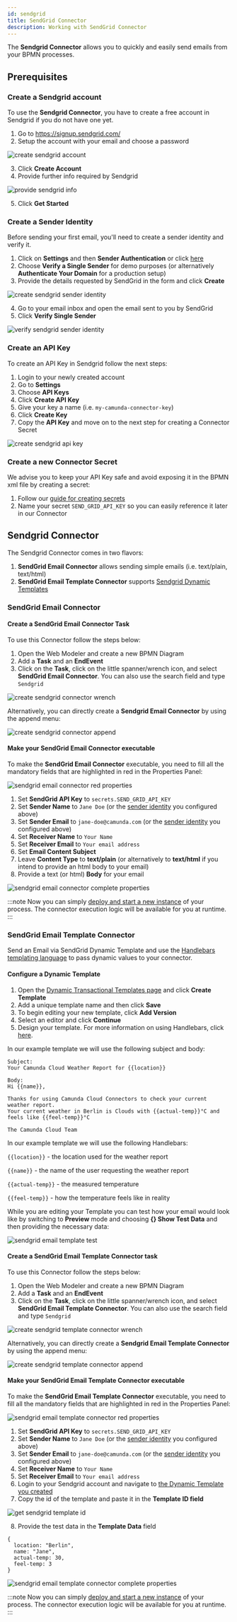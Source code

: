 ```yaml
---
id: sendgrid
title: SendGrid Connector
description: Working with SendGrid Connector
---
```


The **Sendgrid Connector** allows you to quickly and easily send emails from your BPMN processes.

## Prerequisites
### Create a Sendgrid account

To use the **Sendgrid Connector**, you have to create a free account in Sendgrid if you do not have one yet.

1. Go to https://signup.sendgrid.com/
2. Setup the account with your email and choose a password

![create sendgrid account](../img/connectors-sendgrid-create-account.png)

3. Click **Create Account**
4. Provide further info required by Sendgrid

![provide sendgrid info](../img/connectors-sendgrid-create-account-info.png)

5. Click **Get Started**

### Create a Sender Identity

Before sending your first email, you'll need to create a sender identity and verify it.

1. Click on **Settings** and then **Sender Authentication** or click [here](https://app.sendgrid.com/settings/sender_auth)
2. Choose **Verify a Single Sender** for demo purposes (or alternatively **Authenticate Your Domain** for a production setup)
3. Provide the details requested by SendGrid in the form and click **Create**

![create sendgrid sender identity](../img/connectors-sendgrid-create-single-sender.png)

4. Go to your email inbox and open the email sent to you by SendGrid
5. Click **Verify Single Sender**

![verify sendgrid sender identity](../img/connectors-sendgrid-verify-single-sender.png)


### Create an API Key

To create an API Key in Sendgrid follow the next steps:

1. Login to your newly created account
2. Go to **Settings**
3. Choose **API Keys**
4. Click **Create API Key**
5. Give your key a name (i.e. `my-camunda-connector-key`)
6. Click **Create Key**
7. Copy the **API Key** and move on to the next step for creating a Connector Secret

![create sendgrid api key](../img/connectors-sendgrid-create-api-key.png)

### Create a new Connector Secret

We advise you to keep your API Key safe and avoid exposing it in the BPMN xml file by creating a secret:

1. Follow our [guide for creating secrets](../../../../console/manage-clusters/manage-secrets.md)
2. Name your secret `SEND_GRID_API_KEY` so you can easily reference it later in our Connector

## Sendgrid Connector

The Sendgrid Connector comes in two flavors:

1. **SendGrid Email Connector** allows sending simple emails (i.e. text/plain, text/html)
2. **SendGrid Email Template Connector** supports [Sendgrid Dynamic Templates](https://sendgrid.com/solutions/email-api/dynamic-email-templates/)

### SendGrid Email Connector

#### Create a SendGrid Email Connector Task
To use this Connector follow the steps below:

1. Open the Web Modeler and create a new BPMN Diagram
2. Add a **Task** and an **EndEvent**
3. Click on the **Task**, click on the little spanner/wrench icon, and select **SendGrid Email Connector**. You can also use the search field and type `Sendgrid`

![create sendgrid connector wrench](../img/connectors-sendgrid-create-task-wrench.png)

Alternatively, you can directly create a **Sendgrid Email Connector** by using the append menu:

![create sendgrid connector append](../img/connectors-create-task-append.png)

#### Make your SendGrid Email Connector executable

To make the **SendGrid Email Connector** executable, you need to fill all the mandatory fields that are highlighted in red in the Properties Panel:

![sendgrid email connector red properties](../img/connectors-sendgrid-email-red-properties.png)

1. Set **SendGrid API Key** to `secrets.SEND_GRID_API_KEY`
2. Set **Sender Name** to `Jane Doe` (or the [sender identity](#create-a-sender-identity) you configured above)
3. Set **Sender Email** to `jane-doe@camunda.com` (or the [sender identity](#create-a-sender-identity) you configured above)
4. Set **Receiver Name** to `Your Name`
5. Set **Receiver Email** to `Your email address`
6. Set **Email Content Subject**
7. Leave **Content Type** to **text/plain** (or alternatively to **text/html** if you intend to provide an html body to your email)
8. Provide a text (or html) **Body** for your email

![sendgrid email connector complete properties](../img/connectors-sendgrid-email-complete-properties.png)

:::note
Now you can simply [deploy and start a new instance](../../save-and-deploy.md) of your process.
The connector execution logic will be available for you at runtime.
:::

### SendGrid Email Template Connector
Send an Email via SendGrid Dynamic Template and use the [Handlebars templating language](https://handlebarsjs.com/) to pass dynamic values to your connector.

#### Configure a Dynamic Template

1. Open the [Dynamic Transactional Templates page](https://sendgrid.com/dynamic_templates) and click **Create Template**
2. Add a unique template name and then click **Save**
3. To begin editing your new template, click **Add Version**
4. Select an editor and click **Continue**
5. Design your template. For more information on using Handlebars, click [here](https://docs.sendgrid.com/for-developers/sending-email/using-handlebars).

In our example template we will use the following subject and body:

```text
Subject:
Your Camunda Cloud Weather Report for {{location}}
```
```text
Body:
Hi {{name}},

Thanks for using Camunda Cloud Connectors to check your current weather report.
Your current weather in Berlin is Clouds with {{actual-temp}}°C and feels like {{feel-temp}}°C

The Camunda Cloud Team
```

In our example template we will use the following Handlebars:

`{{location}}` - the location used for the weather report

`{{name}}` - the name of the user requesting the weather report

`{{actual-temp}}` - the measured temperature

`{{feel-temp}}` - how the temperature feels like in reality

While you are editing your Template you can test how your email would look like by switching to **Preview** mode and choosing **{} Show Test Data** and then providing the necessary data:

![sendgrid email template test](../img/connectors-sendgrid-email-template-test-data.png)


#### Create a SendGrid Email Template Connector task

To use this Connector follow the steps below:

1. Open the Web Modeler and create a new BPMN Diagram
2. Add a **Task** and an **EndEvent**
3. Click on the **Task**, click on the little spanner/wrench icon, and select **SendGrid Email Template Connector**. You can also use the search field and type `Sendgrid`

![create sendgrid template connector wrench](../img/connectors-sendgrid-create-task-wrench-template.png)

Alternatively, you can directly create a **Sendgrid Email Template Connector** by using the append menu:

![create sendgrid template connector append](../img/connectors-create-task-append.png)

#### Make your SendGrid Email Template Connector executable

To make the **SendGrid Email Template Connector** executable, you need to fill all the mandatory fields that are highlighted in red in the Properties Panel:

![sendgrid email template connector red properties](../img/connectors-sendgrid-email-template-red-properties.png)


1. Set **SendGrid API Key** to `secrets.SEND_GRID_API_KEY`
2. Set **Sender Name** to `Jane Doe` (or the [sender identity](#create-a-sender-identity) you configured above)
3. Set **Sender Email** to `jane-doe@camunda.com` (or the [sender identity](#create-a-sender-identity) you configured above)
4. Set **Receiver Name** to `Your Name`
5. Set **Receiver Email** to `Your email address`
6. Login to your Sendgrid account and navigate to [the Dynamic Template you created](#configure-a-dynamic-template)
7. Copy the id of the template and paste it in the **Template ID field**

![get sendgrid template id](../img/connectors-sendgrid-email-template-id.png)

8. Provide the test data in the **Template Data** field

```text
{
  location: "Berlin",
  name: "Jane",
  actual-temp: 30,
  feel-temp: 3
}
```


![sendgrid email template connector complete properties](../img/connectors-sendgrid-email-template-complete-properties.png)


:::note
Now you can simply [deploy and start a new instance](../../save-and-deploy.md) of your process.
The connector execution logic will be available for you at runtime.
:::






